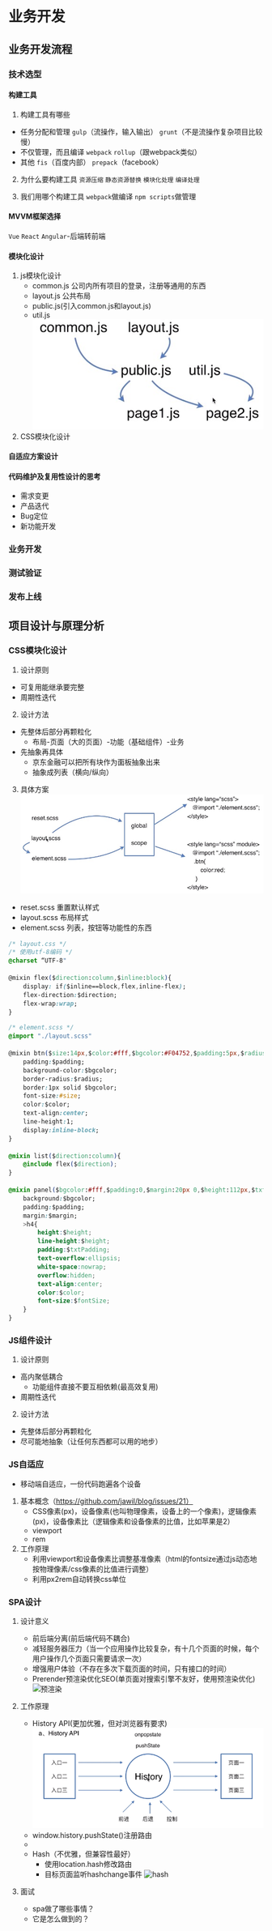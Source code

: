 # 业务开发

## 业务开发流程

### 技术选型

#### 构建工具
1. 构建工具有哪些
- 任务分配和管理
`gulp`（流操作，输入输出）
`grunt`（不是流操作复杂项目比较慢）
- 不仅管理，而且编译
`webpack`
`rollup`（跟webpack类似）
- 其他
`fis`（百度内部）
`prepack`（facebook）

2. 为什么要构建工具
`资源压缩` `静态资源替换` `模块化处理` `编译处理`

3. 我们用哪个构建工具
`webpack`做编译 `npm scripts`做管理

#### MVVM框架选择
`Vue`
`React`
`Angular`-后端转前端
#### 模块化设计
1. js模块化设计
    - common.js 公司内所有项目的登录，注册等通用的东西
    - layout.js 公共布局
    - public.js(引入common.js和layout.js)
    - util.js
    ![模块化设计](./img/module-design.jpg)
2. CSS模块化设计
#### 自适应方案设计



#### 代码维护及复用性设计的思考
- 需求变更
- 产品迭代
- Bug定位
- 新功能开发


### 业务开发

### 测试验证

### 发布上线


## 项目设计与原理分析

### CSS模块化设计

1. 设计原则
- 可复用能继承要完整
- 周期性迭代

2. 设计方法
- 先整体后部分再颗粒化
    - 布局-页面（大的页面）-功能（基础组件）-业务
- 先抽象再具体
    - 京东金融可以把所有块作为面板抽象出来
    - 抽象成列表（横向/纵向）

3. 具体方案
![css模块化](./img/css-modules.jpg)
- reset.scss 重置默认样式
- layout.scss 布局样式
- element.scss 列表，按钮等功能性的东西

```css
/* layout.css */
/* 使用utf-8编码 */
@charset “UTF-8"

@mixin flex($direction:column,$inline:block){
    display: if($inline==block,flex,inline-flex);
    flex-direction:$direction;
    flex-wrap:wrap;
}
```

```css
/* element.scss */
@import "./layout.scss"

@mixin btn($size:14px,$color:#fff,$bgcolor:#F04752,$padding:5px,$radius:5px){
    padding:$padding;
    background-color:$bgcolor;
    border-radius:$radius;
    border:1px solid $bgcolor;
    font-size:#size;
    color:$color;
    text-align:center;
    line-height:1;
    display:inline-block;
}

@mixin list($direction:column){
    @include flex($direction);
}

@mixin panel($bgcolor:#fff,$padding:0,$margin:20px 0,$height:112px,$txtPadding:0 32px,$color:#333,$fontSize:32px){
    background:$bgcolor;
    padding:$padding;
    margin:$margin;
    >h4{
        height:$height;
        line-height:$height;
        padding:$txtPadding;
        text-overflow:ellipsis;
        white-space:nowrap;
        overflow:hidden;
        text-align:center;
        color:$color;
        font-size:$fontSize;
    }
}

```

### JS组件设计
1. 设计原则
- 高内聚低耦合
    - 功能组件直接不要互相依赖(最高效复用)
- 周期性迭代
2. 设计方法
- 先整体后部分再颗粒化
- 尽可能地抽象（让任何东西都可以用的地步）

### JS自适应
- 移动端自适应，一份代码跑遍各个设备
1. 基本概念（https://github.com/jawil/blog/issues/21）
    - CSS像素(px)，设备像素(也叫物理像素，设备上的一个像素)，逻辑像素(px)，设备像素比（逻辑像素和设备像素的比值，比如苹果是2）
    - viewport
    - rem
2. 工作原理
    - 利用viewport和设备像素比调整基准像素（html的fontsize通过js动态地按物理像素/css像素的比值进行调整）
    - 利用px2rem自动转换css单位

### SPA设计
1. 设计意义
   - 前后端分离(前后端代码不耦合)
   - 减轻服务器压力（当一个应用操作比较复杂，有十几个页面的时候，每个用户操作几个页面只需要请求一次）
   - 增强用户体验（不存在多次下载页面的时间，只有接口的时间）
   - Prerender预渲染优化SEO(单页面对搜索引擎不友好，使用预渲染优化)![预渲染](codingfishman.github.io/2016/05/06/prerender预渲染优化SEO/)
2. 工作原理
   - History API(更加优雅，但对浏览器有要求)
    ![historyapi](./img/historyapi.jpg)
    - window.history.pushState()注册路由
    - 
   - Hash（不优雅，但兼容性最好）
     - 使用location.hash修改路由
     - 目标页面监听hashchange事件
    ![hash](./img/hash.jpg)
    
3. 面试
   - spa做了哪些事情？
   - 它是怎么做到的？

